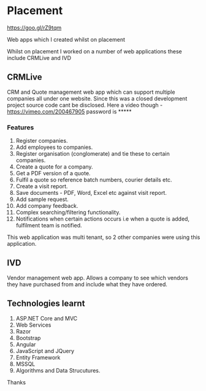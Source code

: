 # Placement

https://goo.gl/rZ9tqm 

Web apps which I created whilst on placement

Whilst on placement I worked on a number of web applications these include CRMLive and IVD

## CRMLive
CRM and Quote management web app which can support multiple companies all under one website. 
Since this was a closed development project source code cant be disclosed. Here a video though - https://vimeo.com/200467905 password is *****

### Features 
1. Register companies.
2. Add employees to companies.
3. Register organisation (conglomerate) and tie these to certain companies.
4. Create a quote for a company. 
5. Get a PDF version of a quote.
6. Fulfil a quote so reference batch numbers, courier details etc.
7. Create a visit report. 
8. Save documents - PDF, Word, Excel etc against visit report.
9. Add sample request. 
10. Add company feedback.
11. Complex searching/filtering functionality.
12. Notifications when certain actions occurs i.e when a quote is added, fulfilment team is notified.  

This web application was multi tenant, so 2 other companies were using this application. 

## IVD
Vendor management web app. Allows a company to see which vendors they have purchased from and include what they have ordered. 

## Technologies learnt
1. ASP.NET Core and MVC
2. Web Services
3. Razor
4. Bootstrap
5. Angular
6. JavaScript and JQuery
7. Entity Framework
8. MSSQL
9. Algorithms and Data Strucutures.  

Thanks
